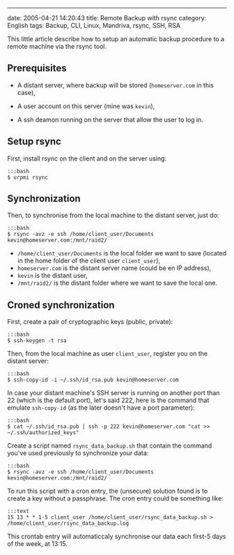 ---
date: 2005-04-21 14:20:43
title: Remote Backup with rsync
category: English
tags: Backup, CLI, Linux, Mandriva, rsync, SSH, RSA

This little article describe how to setup an automatic backup procedure to a remote machine via the rsync tool.

## Prerequisites

  * A distant server, where backup will be stored (`homeserver.com` in this case),

  * A user account on this server (mine was `kevin`),

  * A ssh deamon running on the server that allow the user to log in.

## Setup rsync

First, install rsync on the client and on the server using:

    :::bash
    $ urpmi rsync

## Synchronization

Then, to synchronise from the local machine to the distant server, just do:

    :::bash
    $ rsync -avz -e ssh /home/client_user/Documents kevin@homeserver.com:/mnt/raid2/

  * `/home/client_user/Documents` is the local folder we want to save (located in the home folder of the client user `client_user`),
  * `homeserver.com` is the distant server name (could be en IP address),
  * `kevin` is the distant user,
  * `/mnt/raid2/` is the distant folder where we want to save the local one.

## Croned synchronization

First, create a pair of cryptographic keys (public, private):

    :::bash
    $ ssh-keygen -t rsa

Then, from the local machine as user `client_user`, register you on the distant server:

    :::bash
    $ ssh-copy-id -i ~/.ssh/id_rsa.pub kevin@homeserver.com

In case your distant machine's SSH server is running on another port than 22 (which is the default port), let's said 222, here is the command that emulate `ssh-copy-id` (as the later doesn't have a port parameter):

    :::bash
    $ cat ~/.ssh/id_rsa.pub | ssh -p 222 kevin@homeserver.com "cat >> ~/.ssh/authorized_keys"

Create a script named `rsync_data_backup.sh` that contain the command you've used previously to synchronize your data:

    :::bash
    $ rsync -avz -e ssh /home/client_user/Documents kevin@homeserver.com:/mnt/raid2/

To run this script with a cron entry, the (unsecure) solution found is to create a key without a passphrase. The cron entry could be something like:

    :::text
    15 13 * * 1-5 client_user /home/client_user/rsync_data_backup.sh > /home/client_user/rsync_data_backup.log

This crontab entry will automaticcaly synchronise our data each first-5 days of the week, at 13:15.
